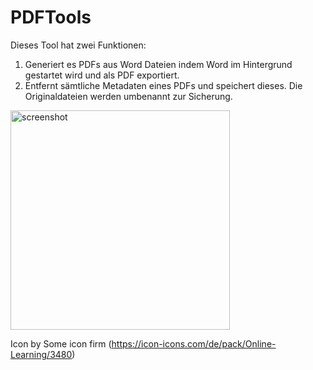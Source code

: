 # PDFTools
Dieses Tool hat zwei Funktionen:
1. Generiert es PDFs aus Word Dateien indem Word im Hintergrund gestartet wird und als PDF exportiert.
2. Entfernt sämtliche Metadaten eines PDFs und speichert dieses. Die Originaldateien werden umbenannt zur Sicherung.

<img width="351" alt="screenshot" src="https://user-images.githubusercontent.com/75378632/210792033-ca0125d1-a443-4802-bfa9-0424cfe2607e.png">

Icon by Some icon firm (https://icon-icons.com/de/pack/Online-Learning/3480)
